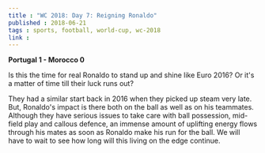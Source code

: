 ```yaml
---
title : "WC 2018: Day 7: Reigning Ronaldo"
published : 2018-06-21
tags : sports, football, world-cup, wc-2018
link :
---
```


**Portugal 1 - Morocco 0**

Is this the time for real Ronaldo to stand up and shine like Euro 2016? Or it's a matter of time till their luck runs out?

They had a similar start back in 2016 when they picked up steam very late. But, Ronaldo's impact is there both on the ball as well as on his teammates. Although they have serious issues to take care with ball possession, mid-field play and callous defence, an immense amount of uplifting energy flows through his mates as soon as Ronaldo make his run for the ball. We will have to wait to see how long will this living on the edge continue.
